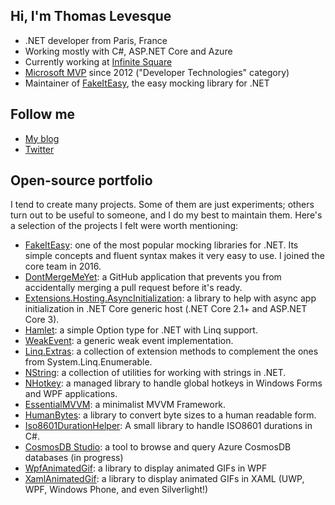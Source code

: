 ## Hi, I'm Thomas Levesque

* .NET developer from Paris, France
* Working mostly with C#, ASP.NET Core and Azure
* Currently working at [Infinite Square](https://www.infinitesquare.com/)
* [Microsoft MVP](https://mvp.microsoft.com/en-us/PublicProfile/4039815?fullName=Thomas%20Levesque) since 2012 ("Developer Technologies" category)
* Maintainer of [FakeItEasy](https://fakeiteasy.github.io/), the easy mocking library for .NET

## Follow me

- [My blog](https://thomaslevesque.com/)
- [Twitter](https://twitter.com/thomaslevesque)

## Open-source portfolio

I tend to create many projects. Some of them are just experiments; others turn out to be useful to someone, and I do my best to maintain them. Here's a selection of the projects I felt were worth mentioning:

* [FakeItEasy](https://fakeiteasy.github.io/): one of the most popular mocking libraries for .NET. Its simple concepts and fluent syntax makes it very easy to use. I joined the core team in 2016.
* [DontMergeMeYet](https://github.com/thomaslevesque/DontMergeMeYet): a GitHub application that prevents you from accidentally merging a pull request before it's ready.
* [Extensions.Hosting.AsyncInitialization](https://github.com/thomaslevesque/Extensions.Hosting.AsyncInitialization): a library to help with async app initialization in .NET Core generic host (.NET Core 2.1+ and ASP.NET Core 3).
* [Hamlet](https://github.com/thomaslevesque/Hamlet): a simple Option type for .NET with Linq support.
* [WeakEvent](https://github.com/thomaslevesque/WeakEvent): a generic weak event implementation.
* [Linq.Extras](https://github.com/thomaslevesque/Linq.Extras): a collection of extension methods to complement the ones from System.Linq.Enumerable.
* [NString](https://github.com/thomaslevesque/NString): a collection of utilities for working with strings in .NET.
* [NHotkey](https://github.com/thomaslevesque/NHotkey): a managed library to handle global hotkeys in Windows Forms and WPF applications.
* [EssentialMVVM](https://github.com/thomaslevesque/EssentialMVVM): a minimalist MVVM Framework.
* [HumanBytes](https://github.com/thomaslevesque/HumanBytes): a library to convert byte sizes to a human readable form.
* [Iso8601DurationHelper](https://github.com/thomaslevesque/Iso8601DurationHelper): A small library to handle ISO8601 durations in C#.
* [CosmosDB Studio](https://github.com/thomaslevesque/CosmosDBStudio): a tool to browse and query Azure CosmosDB databases (in progress)
* [WpfAnimatedGif](https://github.com/XamlAnimatedGif/WpfAnimatedGif): a library to display animated GIFs in WPF
* [XamlAnimatedGif](https://github.com/XamlAnimatedGif/XamlAnimatedGif): a library to display animated GIFs in XAML (UWP, WPF, Windows Phone, and even Silverlight!)
